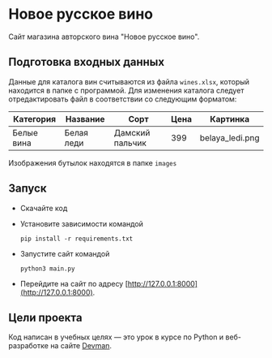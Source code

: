 # Новое русское вино

Сайт магазина авторского вина "Новое русское вино".

## Подготовка входных данных

Данные для каталога вин считываются из файла `wines.xlsx`, который находится в папке с программой. Для изменения каталога следует отредактировать файл в соответствии со следующим форматом:

| Категория | Название | Сорт | Цена | Картинка |
|-----------|----------|------|------|----------|
| Белые вина | Белая леди | Дамский пальчик | 399 | belaya_ledi.png

Изображения бутылок находятся в папке `images`

## Запуск

- Скачайте код
- Установите зависимости командой

      pip install -r requirements.txt
   
- Запустите сайт командой

      python3 main.py

- Перейдите на сайт по адресу [http://127.0.0.1:8000](http://127.0.0.1:8000).

## Цели проекта

Код написан в учебных целях — это урок в курсе по Python и веб-разработке на сайте [Devman](https://dvmn.org).
